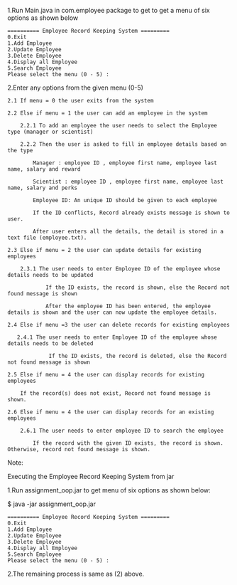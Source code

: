 

1.Run Main.java in com.employee package to get to get a menu of six options as shown below 

	========== Employee Record Keeping System =========
	0.Exit
	1.Add Employee
	2.Update Employee
	3.Delete Employee
	4.Display all Employee
	5.Search Employee
	Please select the menu (0 - 5) : 


2.Enter any options from the given menu (0-5) 
   
	2.1 If menu = 0 the user exits from the system 

	2.2 Else if menu = 1 the user can add an employee in the system 
		
		2.2.1 To add an employee the user needs to select the Employee type (manager or scientist)

		2.2.2 Then the user is asked to fill in employee details based on the type

			Manager : employee ID , employee first name, employee last name, salary and reward

			Scientist : employee ID , employee first name, employee last name, salary and perks

			Employee ID: An unique ID should be given to each employee

			If the ID conflicts, Record already exists message is shown to user.

			After user enters all the details, the detail is stored in a text file (employee.txt).

	2.3 Else if menu = 2 the user can update details for existing employees 

	    2.3.1 The user needs to enter Employee ID of the employee whose details needs to be updated
		  
				If the ID exists, the record is shown, else the Record not found message is shown

				After the employee ID has been entered, the employee details is shown and the user can now update the employee details.
		
	2.4 Else if menu =3 the user can delete records for existing employees 
	    
	   2.4.1 The user needs to enter Employee ID of the employee whose details needs to be deleted
	         
                 If the ID exists, the record is deleted, else the Record not found message is shown 

	2.5 Else if menu = 4 the user can display records for existing employees 
            
	    If the record(s) does not exist, Record not found message is shown.

	2.6 Else if menu = 4 the user can display records for an existing employees 

	    2.6.1 The user needs to enter employee ID to search the employee 
		
	        If the record with the given ID exists, the record is shown. Otherwise, record not found message is shown.
	

Note:


Executing the Employee Record Keeping System from jar 

1.Run assignment_oop.jar to get menu of six options as shown below:
	
$ java -jar assignment_oop.jar

	========== Employee Record Keeping System =========
	0.Exit
	1.Add Employee
	2.Update Employee
	3.Delete Employee
	4.Display all Employee
	5.Search Employee
	Please select the menu (0 - 5) : 

2.The remaining process is same as (2) above.
	   	
